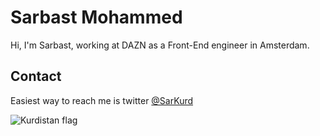 # Sarbast Mohammed 

Hi, I'm Sarbast, working at DAZN as a Front-End engineer in Amsterdam.

## Contact
Easiest way to reach me is twitter [@SarKurd](https://twitter.com/SarKurd)

![Kurdistan flag](https://upload.wikimedia.org/wikipedia/commons/3/35/Flag_of_Kurdistan.svg)

